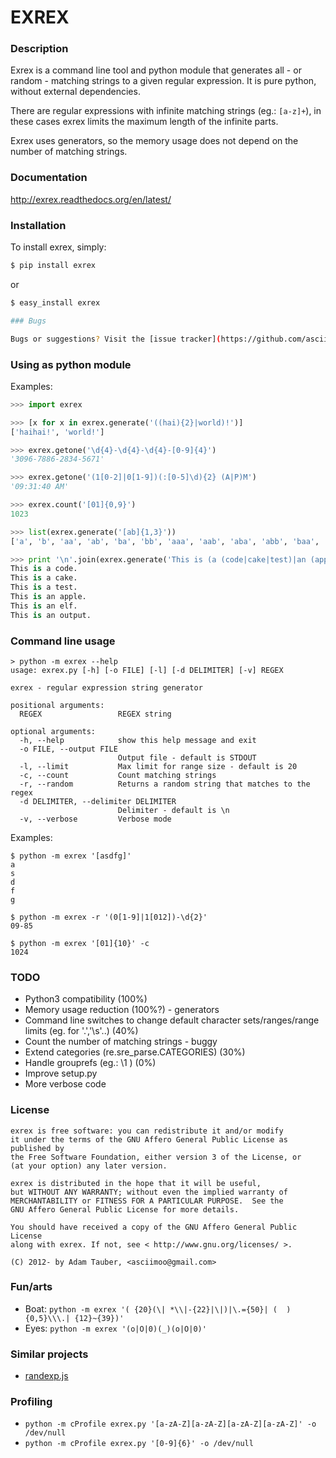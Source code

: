 EXREX
=====

### Description

Exrex is a command line tool and python module that generates all - or random - matching strings to a given regular expression.
It is pure python, without external dependencies.

There are regular expressions with infinite matching strings (eg.: `[a-z]+`), in these cases exrex limits the maximum length of the infinite parts.

Exrex uses generators, so the memory usage does not depend on the number of matching strings.

### Documentation

http://exrex.readthedocs.org/en/latest/

### Installation


To install exrex, simply:

```bash
$ pip install exrex
```

or

```bash
$ easy_install exrex

### Bugs

Bugs or suggestions? Visit the [issue tracker](https://github.com/asciimoo/exrex/issues).
```

### Using as python module

Examples:

```python
>>> import exrex
```

```python
>>> [x for x in exrex.generate('((hai){2}|world)!')]
['haihai!', 'world!']
```

```python
>>> exrex.getone('\d{4}-\d{4}-\d{4}-[0-9]{4}')
'3096-7886-2834-5671'
```

```python
>>> exrex.getone('(1[0-2]|0[1-9])(:[0-5]\d){2} (A|P)M')
'09:31:40 AM'
```

```python
>>> exrex.count('[01]{0,9}')
1023
```

```python
>>> list(exrex.generate('[ab]{1,3}'))
['a', 'b', 'aa', 'ab', 'ba', 'bb', 'aaa', 'aab', 'aba', 'abb', 'baa', 'bab', 'bba', 'bbb']
```

```python
>>> print '\n'.join(exrex.generate('This is (a (code|cake|test)|an (apple|elf|output))\.'))
This is a code.
This is a cake.
This is a test.
This is an apple.
This is an elf.
This is an output.
```

### Command line usage

```
> python -m exrex --help
usage: exrex.py [-h] [-o FILE] [-l] [-d DELIMITER] [-v] REGEX

exrex - regular expression string generator

positional arguments:
  REGEX                 REGEX string

optional arguments:
  -h, --help            show this help message and exit
  -o FILE, --output FILE
                        Output file - default is STDOUT
  -l, --limit           Max limit for range size - default is 20
  -c, --count           Count matching strings
  -r, --random          Returns a random string that matches to the regex
  -d DELIMITER, --delimiter DELIMITER
                        Delimiter - default is \n
  -v, --verbose         Verbose mode
```

Examples:
```
$ python -m exrex '[asdfg]'
a
s
d
f
g

```

```
$ python -m exrex -r '(0[1-9]|1[012])-\d{2}'
09-85
```

```
$ python -m exrex '[01]{10}' -c
1024
```

### TODO

 * Python3 compatibility (100%)
 * Memory usage reduction (100%?) - generators
 * Command line switches to change default character sets/ranges/range limits (eg. for '.','\s'..) (40%)
 * Count the number of matching strings - buggy
 * Extend categories (re.sre_parse.CATEGORIES) (30%)
 * Handle grouprefs (eg.: \1 ) (0%)
 * Improve setup.py
 * More verbose code


### License

```
exrex is free software: you can redistribute it and/or modify
it under the terms of the GNU Affero General Public License as published by
the Free Software Foundation, either version 3 of the License, or
(at your option) any later version.

exrex is distributed in the hope that it will be useful,
but WITHOUT ANY WARRANTY; without even the implied warranty of
MERCHANTABILITY or FITNESS FOR A PARTICULAR PURPOSE.  See the
GNU Affero General Public License for more details.

You should have received a copy of the GNU Affero General Public License
along with exrex. If not, see < http://www.gnu.org/licenses/ >.

(C) 2012- by Adam Tauber, <asciimoo@gmail.com>
```
### Fun/arts

 * Boat: `python -m exrex '( {20}(\| *\\|-{22}|\|)|\.={50}| (  ){0,5}\\\.| {12}~{39})'`
 * Eyes: `python -m exrex '(o|O|0)(_)(o|O|0)'`

### Similar projects
 * [randexp.js](http://fent.github.com/randexp.js/)

### Profiling

 * `python -m cProfile exrex.py '[a-zA-Z][a-zA-Z][a-zA-Z][a-zA-Z]' -o /dev/null`
 * `python -m cProfile exrex.py '[0-9]{6}' -o /dev/null`

